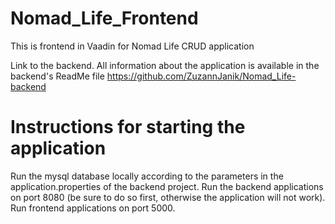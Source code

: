 # Nomad_Life_Frontend
This is frontend in Vaadin for Nomad Life CRUD application

Link to the backend. All information about the application is available in the backend's ReadMe file
https://github.com/ZuzannJanik/Nomad_Life-backend

# Instructions for starting the application
Run the mysql database locally according to the parameters in the application.properties of the backend project.
Run the backend applications on port 8080 (be sure to do so first, otherwise the application will not work).
Run frontend applications on port 5000.
